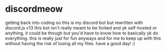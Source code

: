 # discordmeow
getting back into coding so this is my discord bot but rewritten with discord.js v13
this bot isn't really meant to be forked and yk self-hosted or anything, it could be though but you'd have to know how to basically yk do everything.
this is really just for fun anyways and for me to keep up with this without having the risk of losing all my files.
have a good day! :)
